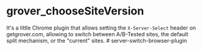 # grover_chooseSiteVersion

It's a little Chrome plugin that allows setting the `X-Server-Select` header on getgrover.com, allowing to switch between A/B-Tested sites, the default split mechanism, or the "current" sites. # server-switch-browser-plugin
